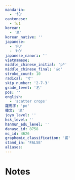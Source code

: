 ```yaml
---
mandarin:
  - 'fū'
cantonese:
  - fu1
korean:
  - '포'
korean_native: ''
japanese:
  - 'FU'
  - 'HO'
japanese_nanori: ''
vietnamese:
middle_chinese_initial: 'pʰ'
middle_chinese_final: 'ɨo'
stroke_count: 10
radical: '寸'
skip_number: '2-7-3'
grade_level: '名'
pos: ''
english:
  - 'scatter crops'
羅馬字: 'po'
韓文: '포'
joyo_level: ''
hsk_level: ''
hanmun_edu_level: ''
danayo_id: 8758
mc_id: 4626
graphemic_classification: '甫'
stand_in: 'FALSE'
aliases:
---
```


# Notes
